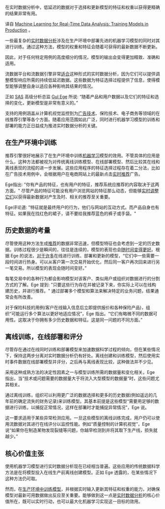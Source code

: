 <!-- 
# 
https://cdn.thenewstack.io/media/2023/10/30d3e836-algorithm-3859537_1280.jpg
 -->

在实时数据分析中，低延迟的数据对于选择和更新模型的特征和权重以获得更精确的结果非常有用。

译自 [Machine Learning for Real-Time Data Analysis: Training Models in Production](https://thenewstack.io/machine-learning-for-real-time-data-analysis-training-models-in-production/) 。

一些最复杂的[实时数据分析](https://thenewstack.io/the-pinnacle-of-real-time-data-analysis-stream-processing/)涉及在生产环境中部署先进的机器学习模型的同时对其进行训练。通过这种方法，模型的权重和特征会随着可获得的最新数据不断更新。

因此，对于任何特定用例的高度细分的情况，模型的输出会变得更加精致、准确和适用。

流数据平台和流数据引擎非常[适合](https://thenewstack.io/celerdata-upends-real-time-data-analytics-with-dynamic-table-joins/)这种形式的实时数据分析，因为它们可以提供调整模型响应所需的持续低延迟数据。这些数据为特征选择过程提供了信息，使得模型能够调整自身以适应各种影响其结果的情况。

正如 [SAS](https://www.sas.com/en_us/home.html) 高级分析总监 [Gul Ege](https://www.linkedin.com/in/gul-ege-4b513818) 所说: “随着产品和用户数据以及它们的特征和选择的变化，更新模型是非常有意义的。”

支持的用例涵盖从计算机视觉监控到为[广告技术](https://thenewstack.io/implementing-high-performance-ad-tech-demand-side-platforms/)、保险技术、电子商务等领域的在线推荐引擎等各个方面。随着应用范围如此广泛，同时进行机器学习模型的训练和部署的能力正日益成为推进实时数据分析的关键。

## 在生产环境中训练

推荐引擎很好地展示了在生产环境中训练[机器学习](https://thenewstack.io/lifelong-machine-learning-machines-teaching-other-machines/)模型的效用。不管具体的应用是什么，这种方法都被视为对传统离线训练模型、在线部署模型、然后比较其在线和离线表现的流程的进一步发展。这些应用程序的特征选择过程存在着二分法，比如在广告技术用例中，会根据用户在电商网站上的最新点击[实时推荐](https://thenewstack.io/real-time-recommendations-with-graph-and-event-streaming/)广告。

Ege指出: "你有产品的特征，也有用户的特征，推荐系统应推荐的内容取决于这两方面。" 尽管产品的特征可能没有用户浏览网站的特征那么动态，但能够[实时调整它们](https://thenewstack.io/apache-flink-for-real-time-data-analysis/)以获得最新数据对产生及时、相关的推荐至关重要。

Ege评论道: "特征就是最终用户的行为，他们与网站的互动方式。而产品自身也有特征。如果我在找红色的裙子，请不要给我推荐蓝色的裤子或手袋。"

## 历史数据的考量

尽管使用这种方法生成[推荐](https://thenewstack.io/explore-or-exploit-trivagos-ml-for-new-recommendations/)的数据非常迅速，但模型特征也会考虑到一定的历史数据。训练过程很少是瞬间的，往往是连续的，模型的表现也会[随时间变得更好](https://thenewstack.io/how-to-choose-and-model-time-series-databases/)。根据 Ege 的说法，[对于许多](https://thenewstack.io/arrikto-ml-model-deployments-on-kubernetes-can-get-better/)在线进行训练、部署和更新的模型，“它们中一些需要一段时间进行热身。可以从客户第一次交易开始优化，然后同一客户再次回来进行另一笔交易。所以模型的表现会随时间变好。”

每笔交易中的各种行为都会影响模型对该客户、类似用户或组织对数据进行的分割方式的了解。Ege 提到: "只要这些行为存在并被记录下来，你实际上可以在线构建历史，并进行推荐。" 通过部署多个模型和算法来解决特定的业务问题，结果通常会有所改善。

对于保险科技的用例(客户在线输入信息后立即提供报价和各种保险产品)，组织“可能运行多个算法以更好地适应情况”，Ege 指出。“它们有略微不同的数据可用性。这取决于你拥有多少历史数据和特征。这是同一问题的不同方面。”

## 离线训练，在线部署和评分

尽管存在通过在线同时训练和部署模型来加速数据科学过程的倾向，但在某些情况下，保持这两步分离对实时数据分析仍有好处。离线创建和训练模型，然后使用实时事件数据在线部署模型并评分，之后再与离线表现比较，这种做法并不少见。

采用这种成熟方法的决定性因素之一与模型训练所需的数据量和变化相关。Ege 指出，当“技术或问题需要的数据量大于将流入大型模型的数据量”时，这些问题尤其相关。

通过离线训练，组织可以利用更广泛的数据选择和更多的历史数据(例如遥远的几年前的确定流失的财务记录)来训练模型。其基本前提是这些模型“需要用足够的数据进行训练，以捕捉正常情况，这样在部署时才能捕捉异常情况”，Ege 说。

这一要求适用于某些异常检测应用。一旦这些模型的离线训练完成，用户仍可以使用流数据对其进行在线评分以监控性能。例如“质量控制的计算机视觉”，Ege说“如果你在制造某物发现裂缝等问题，你越早检测到并将其取下生产线，损失就越少。”

## 核心价值主张

使用机器学习模型进行实时数据分析现在已经相当普遍。这些应用的传统数据科学方法是在将模型投入在线生产前离线创建模型。正如 Ege 透露的，在某些情况下这种方法仍可取。

然而，在[生产环境中训练模型](https://thenewstack.io/data-modeling-part-2-method-for-time-series-databases/)，并根据实时输入更新其特征和权重的能力，对确保模型对最新可用数据做出反应至关重要。能够做到这一点是[实时数据分析](https://thenewstack.io/clickhouse-optimizing-real-time-data-analysis-with-online-analytical-processing/)的核心价值所在，既可以实时行动，也可以最大化机器学习实现这一目标的效用。
